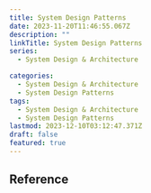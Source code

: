 ```yaml
---
title: System Design Patterns
date: 2023-11-20T11:46:55.067Z
description: ""
linkTitle: System Design Patterns
series:
  - System Design & Architecture

categories:
  - System Design & Architecture
  - System Design Patterns
tags:
  - System Design & Architecture
  - System Design Patterns
lastmod: 2023-12-10T03:12:47.371Z
draft: false
featured: true
---
```


## Reference
